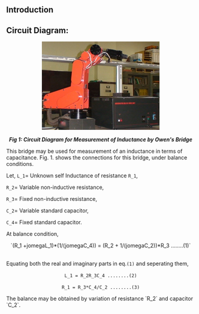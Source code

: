 ## Introduction
## Circuit Diagram:
<div align="center">
<img src="images/rm501.jpg" />

***Fig 1: Circuit Diagram for Measurement of Inductance by Owen's Bridge***
</div>
This bridge may be used for measurement of an inductance in terms of capacitance. Fig. 1. shows the connections for this bridge, under balance conditions.


Let,
  `L_1`= Unknown self Inductance of resistance `R_1`,

`R_2`= Variable non-inductive resistance,

`R_3`= Fixed non-inductive resistance,

`C_2`= Variable standard capacitor,

`C_4`= Fixed standard capacitor.

At balance condition, 

<div align="center">
`(R_1 +jomegaL_1)*(1/(jomegaC_4)) = (R_2 + 1/(jomegaC_2))*R_3 ........(1)`

</div>
 </br>

Equating both the real and imaginary parts in eq.`(1)` and seperating them,
<div align="center">

`L_1 = R_2R_3C_4 ........(2)`


`R_1 = R_3*C_4/C_2 ........(3)`

</div>
The balance may be obtained by variation of resistance `R_2` and capacitor `C_2`.



